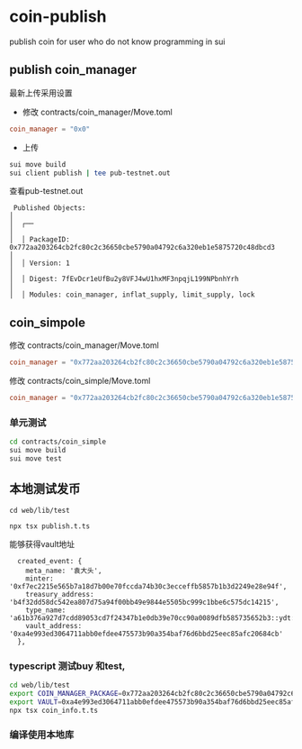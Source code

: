 # coin-publish
publish coin for user who do not know programming in sui
## publish  coin_manager
最新上传采用设置
- 修改 contracts/coin_manager/Move.toml
```toml
coin_manager = "0x0"
```
- 上传

```bash
sui move build
sui client publish | tee pub-testnet.out
```

查看pub-testnet.out
```
 Published Objects:                                                                                        │
│  ┌──                                                                                                      │
│  │ PackageID: 0x772aa203264cb2fc80c2c36650cbe5790a04792c6a320eb1e5875720c48dbcd3                          │
│  │ Version: 1                                                                                             │
│  │ Digest: 7fEvDcr1eUfBu2y8VFJ4wU1hxMF3npqjL199NPbnhYrh                                                   │
│  │ Modules: coin_manager, inflat_supply, limit_supply, lock    
```


##  coin_simpole
修改 contracts/coin_manager/Move.toml
```toml
coin_manager = "0x772aa203264cb2fc80c2c36650cbe5790a04792c6a320eb1e5875720c48dbcd3"
```

修改 contracts/coin_simple/Move.toml
```toml
coin_manager = "0x772aa203264cb2fc80c2c36650cbe5790a04792c6a320eb1e5875720c48dbcd3"
```

### 单元测试
```bash
cd contracts/coin_simple
sui move build
sui move test

```

## 本地测试发币
```
cd web/lib/test

npx tsx publish.t.ts
```
能够获得vault地址

```
  created_event: {
    meta_name: '袁大头',
    minter: '0xf7ec2215e565b7a18d7b00e70fccda74b30c3ecceffb5857b1b3d2249e28e94f',
    treasury_address: 'b4f32dd58dc542ea807d75a94f00bb49e9844e5505bc999c1bbe6c575dc14215',
    type_name: 'a61b376a927d7cdd89053cd7f24347b1e0db39e70cc90a0089dfb585735652b3::ydt::YDT',
    vault_address: '0xa4e993ed3064711abb0efdee475573b90a354baf76d6bbd25eec85afc20684cb'
  },
```


### typescript 测试buy 和test, 
```bash
cd web/lib/test
export COIN_MANAGER_PACKAGE=0x772aa203264cb2fc80c2c36650cbe5790a04792c6a320eb1e5875720c48dbcd3
export VAULT=0xa4e993ed3064711abb0efdee475573b90a354baf76d6bbd25eec85afc20684cb
npx tsx coin_info.t.ts

```


### 编译使用本地库